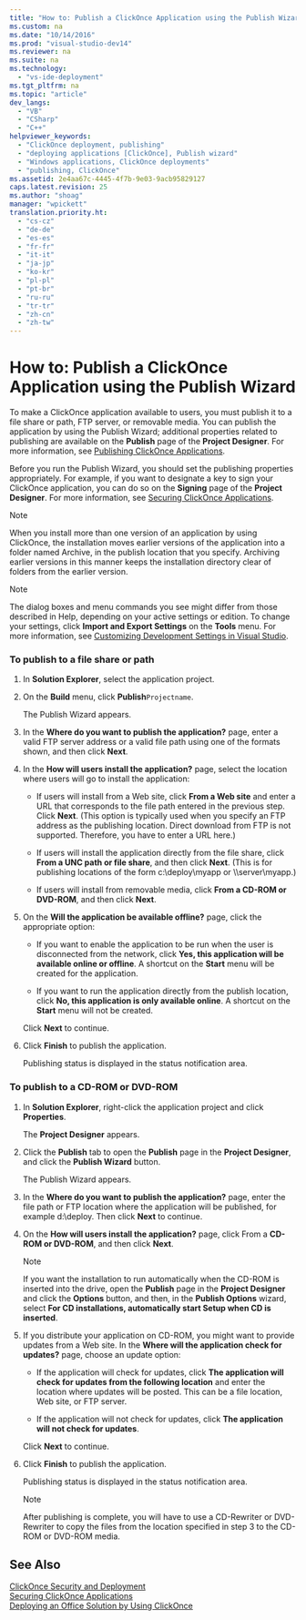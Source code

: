 ```yaml
---
title: "How to: Publish a ClickOnce Application using the Publish Wizard"
ms.custom: na
ms.date: "10/14/2016"
ms.prod: "visual-studio-dev14"
ms.reviewer: na
ms.suite: na
ms.technology: 
  - "vs-ide-deployment"
ms.tgt_pltfrm: na
ms.topic: "article"
dev_langs: 
  - "VB"
  - "CSharp"
  - "C++"
helpviewer_keywords: 
  - "ClickOnce deployment, publishing"
  - "deploying applications [ClickOnce], Publish wizard"
  - "Windows applications, ClickOnce deployments"
  - "publishing, ClickOnce"
ms.assetid: 2e4aa67c-4445-4f7b-9e03-9acb95829127
caps.latest.revision: 25
ms.author: "shoag"
manager: "wpickett"
translation.priority.ht: 
  - "cs-cz"
  - "de-de"
  - "es-es"
  - "fr-fr"
  - "it-it"
  - "ja-jp"
  - "ko-kr"
  - "pl-pl"
  - "pt-br"
  - "ru-ru"
  - "tr-tr"
  - "zh-cn"
  - "zh-tw"
---
```

# How to: Publish a ClickOnce Application using the Publish Wizard
To make a ClickOnce application available to users, you must publish it to a file share or path, FTP server, or removable media. You can publish the application by using the Publish Wizard; additional properties related to publishing are available on the **Publish** page of the **Project Designer**. For more information, see [Publishing ClickOnce Applications](../deployment/publishing-clickonce-applications.md).  
  
 Before you run the Publish Wizard, you should set the publishing properties appropriately. For example, if you want to designate a key to sign your ClickOnce application, you can do so on the **Signing** page of the **Project Designer**. For more information, see [Securing ClickOnce Applications](../deployment/securing-clickonce-applications.md).  
  
> [!NOTE]
>  When you install more than one version of an application by using ClickOnce, the installation moves earlier versions of the application into a folder named Archive, in the publish location that you specify. Archiving earlier versions in this manner keeps the installation directory clear of folders from the earlier version.  
  
> [!NOTE]
>  The dialog boxes and menu commands you see might differ from those described in Help, depending on your active settings or edition. To change your settings, click **Import and Export Settings** on the **Tools** menu. For more information, see [Customizing Development Settings in Visual Studio](assetId:///22c4debb-4e31-47a8-8f19-16f328d7dcd3).  
  
### To publish to a file share or path  
  
1.  In **Solution Explorer**, select the application project.  
  
2.  On the **Build** menu, click **Publish**`Projectname`.  
  
     The Publish Wizard appears.  
  
3.  In the **Where do you want to publish the application?** page, enter a valid FTP server address or a valid file path using one of the formats shown, and then click **Next**.  
  
4.  In the **How will users install the application?** page, select the location where users will go to install the application:  
  
    -   If users will install from a Web site, click **From a Web site** and enter a URL that corresponds to the file path entered in the previous step. Click **Next**. (This option is typically used when you specify an FTP address as the publishing location. Direct download from FTP is not supported. Therefore, you have to enter a URL here.)  
  
    -   If users will install the application directly from the file share, click **From a UNC path or file share**, and then click **Next**. (This is for publishing locations of the form c:\deploy\myapp or \\\server\myapp.)  
  
    -   If users will install from removable media, click **From a CD-ROM or DVD-ROM**, and then click **Next**.  
  
5.  On the **Will the application be available offline?** page, click the appropriate option:  
  
    -   If you want to enable the application to be run when the user is disconnected from the network, click **Yes, this application will be available online or offline**. A shortcut on the **Start** menu will be created for the application.  
  
    -   If you want to run the application directly from the publish location, click **No, this application is only available online**. A shortcut on the **Start** menu will not be created.  
  
     Click **Next** to continue.  
  
6.  Click **Finish** to publish the application.  
  
     Publishing status is displayed in the status notification area.  
  
### To publish to a CD-ROM or DVD-ROM  
  
1.  In **Solution Explorer**, right-click the application project and click **Properties**.  
  
     The **Project Designer** appears.  
  
2.  Click the **Publish** tab to open the **Publish** page in the **Project Designer**, and click the **Publish Wizard** button.  
  
     The Publish Wizard appears.  
  
3.  In the **Where do you want to publish the application?** page, enter the file path or FTP location where the application will be published, for example d:\deploy. Then click **Next** to continue.  
  
4.  On the **How will users install the application?** page, click From a **CD-ROM or DVD-ROM**, and then click **Next**.  
  
    > [!NOTE]
    >  If you want the installation to run automatically when the CD-ROM is inserted into the drive, open the **Publish** page in the **Project Designer** and click the **Options** button, and then, in the **Publish Options** wizard, select **For CD installations, automatically start Setup when CD is inserted**.  
  
5.  If you distribute your application on CD-ROM, you might want to provide updates from a Web site. In the **Where will the application check for updates?** page, choose an update option:  
  
    -   If the application will check for updates, click **The application will check for updates from the following location** and enter the location where updates will be posted. This can be a file location, Web site, or FTP server.  
  
    -   If the application will not check for updates, click **The application will not check for updates**.  
  
     Click **Next** to continue.  
  
6.  Click **Finish** to publish the application.  
  
     Publishing status is displayed in the status notification area.  
  
    > [!NOTE]
    >  After publishing is complete, you will have to use a CD-Rewriter or DVD-Rewriter to copy the files from the location specified in step 3 to the CD-ROM or DVD-ROM media.  
  
## See Also  
 [ClickOnce Security and Deployment](../deployment/clickonce-security-and-deployment.md)   
 [Securing ClickOnce Applications](../deployment/securing-clickonce-applications.md)   
 [Deploying an Office Solution by Using ClickOnce](../Topic/Deploying%20an%20Office%20Solution%20by%20Using%20ClickOnce.md)
